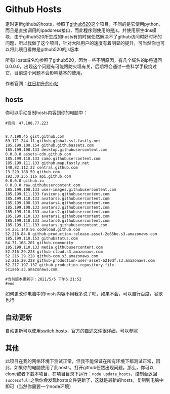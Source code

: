 # Github Hosts
定时更新github的hosts，参照了[github520](/521xueweihan/GitHub520)这个项目，不同的是它使用python，而且是直接调用的ipaddress接口，而此程序则使用的是js，并使用原生dns模块，由于github520所生成的hosts有的时候任然解决不了github访问时好时坏的问题，所以我做了这个项目，针对大陆用户的速度有着明显的提升，可当然你也可以将此项目看做是github520的js版本

所有Hosts域名均参照了github520，因为一些不明原因，有几个域名的ip将返回0.0.0.0，出现这个问题有可能跟防火墙有关，后期将会通过一些科学手段绕过它，目前这个问题不会影响基本的使用。

作者官网：[红日初升的小站](http://47.108.77.223)

## hosts

你可以手动复制hosts内容到你的电脑中：

```
#官网：47.108.77.223


8.7.198.45 gist.github.com
69.171.244.11 github.global.ssl.fastly.net
185.199.108.154 github.githubassets.com
185.199.108.133 desktop.githubusercontent.com
0.0.0.0 assets-cdn.github.com
185.199.110.133 camo.githubusercontent.com
185.199.111.133 github.map.fastly.net
140.82.112.22 central.github.com
13.229.188.59 github.com
192.30.255.116 api.github.com
0.0.0.0 github.io
0.0.0.0 raw.githubusercontent.com
185.199.108.133 user-images.githubusercontent.com
185.199.111.133 favicons.githubusercontent.com
185.199.110.133 avatars5.githubusercontent.com
185.199.108.133 avatars4.githubusercontent.com
185.199.108.133 avatars3.githubusercontent.com
185.199.110.133 avatars2.githubusercontent.com
185.199.110.133 avatars1.githubusercontent.com
185.199.110.133 avatars0.githubusercontent.com
185.199.111.133 avatars.githubusercontent.com
54.251.140.56 codeload.github.com
52.216.84.8 github-production-release-asset-2e65be.s3.amazonaws.com
185.199.110.153 githubstatus.com
64.71.168.201 github.community
185.199.110.133 media.githubusercontent.com
52.216.29.228 github-cloud.s3.amazonaws.com
52.216.29.228 github-com.s3.amazonaws.com
52.216.29.228 github-production-user-asset-6210df.s3.amazonaws.com
52.217.197.137 github-production-repository-file-5c1aeb.s3.amazonaws.com

#当前版本更新于：2021/5/5 下午6:21:52
#end
```

如何更改你电脑中的hosts内容不用我多说了吧，如果不会，可以自行百度，谷歌也行

## 自动更新

自动更新可以使用[switch hosts](/oldj/SwitchHosts)，官方的[自述文件](https://github.com/oldj/SwitchHosts#readme)很详细，可以参照

## 其他

此项目在我的网络环境下测试正常，但我不能保证在所有环境下都测试正常，因此，如果你的电脑使用了此hosts，打开github任然出现问题。那么，你可以clone或者下载本项目，在项目目录下运行：`node update_hosts`，控制台返回`successful!`之后你会发现hosts文件更新了，这就是最新的hosts，复制到电脑中即可（当然你需要一个node环境）

